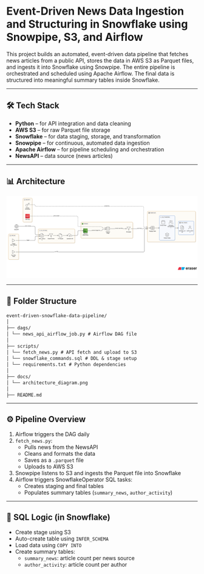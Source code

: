 # Event-Driven News Data Ingestion and Structuring in Snowflake using Snowpipe, S3, and Airflow

This project builds an automated, event-driven data pipeline that fetches news articles from a public API, stores the data in AWS S3 as Parquet files, and ingests it into Snowflake using Snowpipe. The entire pipeline is orchestrated and scheduled using Apache Airflow. The final data is structured into meaningful summary tables inside Snowflake.

---

## 🛠️ Tech Stack

- **Python** – for API integration and data cleaning
- **AWS S3** – for raw Parquet file storage
- **Snowflake** – for data staging, storage, and transformation
- **Snowpipe** – for continuous, automated data ingestion
- **Apache Airflow** – for pipeline scheduling and orchestration
- **NewsAPI** – data source (news articles)

---

## 📊 Architecture

![Architecture Diagram](./docs/architecture_diagram.png)

---

## 📂 Folder Structure

```
event-driven-snowflake-data-pipeline/
│
├── dags/
│ └── news_api_airflow_job.py # Airflow DAG file
│
├── scripts/
│ └── fetch_news.py # API fetch and upload to S3
│ └── snowflake_commands.sql # DDL & stage setup
│ └── requirements.txt # Python dependencies
│
├── docs/
│ └── architecture_diagram.png 
│
├── README.md 

```

---

## ⚙️ Pipeline Overview

1. Airflow triggers the DAG daily
2. `fetch_news.py`:
   - Pulls news from the NewsAPI
   - Cleans and formats the data
   - Saves as a `.parquet` file
   - Uploads to AWS S3
3. Snowpipe listens to S3 and ingests the Parquet file into Snowflake
4. Airflow triggers SnowflakeOperator SQL tasks:
   - Creates staging and final tables
   - Populates summary tables (`summary_news`, `author_activity`)

---

## 📝 SQL Logic (in Snowflake)

- Create stage using S3
- Auto-create table using `INFER_SCHEMA`
- Load data using `COPY INTO`
- Create summary tables:
  - `summary_news`: article count per news source
  - `author_activity`: article count per author




